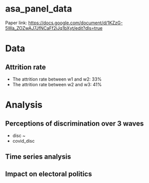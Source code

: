 # asa_panel_data

Paper link: https://docs.google.com/document/d/1KZzG-5Wa_ZOZwAJ7JfNCaFf2iJq1bXyt/edit?dls=true

# Data 

## Attrition rate 

* The attrition rate between w1 and w2: 33%
* The attrition rate between w2 and w3: 41%

# Analysis 

## Perceptions of discrimination over 3 waves 

* disc ~ 
* covid_disc 

## Time series analysis 

## Impact on electoral politics 
